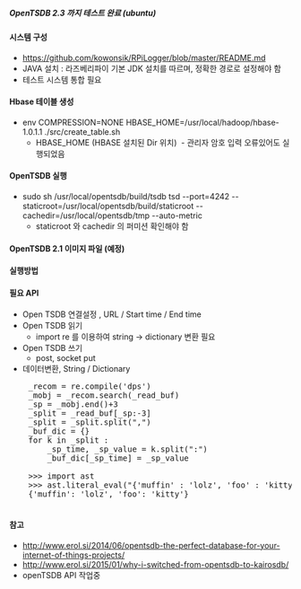 ##### OpenTSDB 2.3 까지 테스트 완료 (ubuntu)

#### 시스템 구성
- https://github.com/kowonsik/RPiLogger/blob/master/README.md
- JAVA 설치 : 라즈베리파이 기본 JDK 설치를 따르며, 정확한 경로로 설정해야 함
- 테스트 시스템 통합 필요

#### Hbase 테이블 생성
- env COMPRESSION=NONE HBASE_HOME=/usr/local/hadoop/hbase-1.0.1.1 ./src/create_table.sh
  - HBASE_HOME (HBASE 설치된 Dir 위치)
  - 관리자 암호 입력 오류있어도 실행되었음
   
#### OpenTSDB 실행  
- sudo sh /usr/local/opentsdb/build/tsdb tsd --port=4242 --staticroot=/usr/local/opentsdb/build/staticroot --cachedir=/usr/local/opentsdb/tmp --auto-metric
  - staticroot 와 cachedir 의 퍼미션 확인해야 함
  
#### OpenTSDB 2.1 이미지 파일 (예정)

#### 실행방법
  
#### 필요 API
 - Open TSDB 연결설정 , URL / Start time / End time
 - Open TSDB 읽기
   - import re 를 이용하여 string -> dictionary 변환 필요
 - Open TSDB 쓰기
   - post, socket put
 - 데이터변환, String / Dictionary
  
<pre>
    _recom = re.compile('dps')
    _mobj = _recom.search(_read_buf)
    _sp = _mobj.end()+3
    _split = _read_buf[_sp:-3]
    _split = _split.split(",")
    _buf_dic = {}    
    for k in _split :
        _sp_time, _sp_value = k.split(":")
        _buf_dic[_sp_time] = _sp_value
                    
    >>> import ast
    >>> ast.literal_eval("{'muffin' : 'lolz', 'foo' : 'kitty'}")
    {'muffin': 'lolz', 'foo': 'kitty'}
    
</pre>


#### 참고
- http://www.erol.si/2014/06/opentsdb-the-perfect-database-for-your-internet-of-things-projects/
- http://www.erol.si/2015/01/why-i-switched-from-opentsdb-to-kairosdb/
- openTSDB API 작업중
